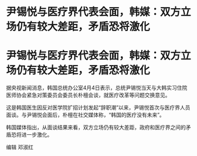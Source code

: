 # 尹锡悦与医疗界代表会面，韩媒：双方立场仍有较大差距，矛盾恐将激化

# 尹锡悦与医疗界代表会面，韩媒：双方立场仍有较大差距，矛盾恐将激化

据央视新闻消息，韩国总统办公室4月4日表示，总统尹锡悦当天与大韩实习住院医师协会紧急对策委员会委员长朴檀会谈，就医疗改革等问题交换意见。

这是韩国医生因反对医学院扩招计划发起“辞职潮”以来，尹锡悦首次与医疗界人员面谈。与尹锡悦会面后，朴檀在社交媒体称，“韩国的医疗没有未来”。

韩国媒体指出，从面谈结果来看，双方立场仍有较大差距，政府和医疗界之间的矛盾恐将进一步激化。

编辑 邓淑红

